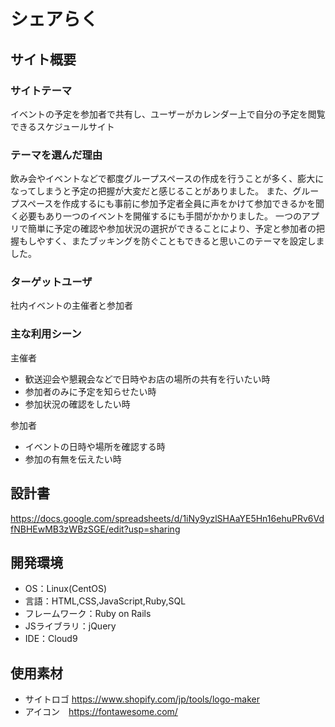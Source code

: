 # シェアらく

## サイト概要
### サイトテーマ
イベントの予定を参加者で共有し、ユーザーがカレンダー上で自分の予定を閲覧できるスケジュールサイト

### テーマを選んだ理由
飲み会やイベントなどで都度グループスペースの作成を行うことが多く、膨大になってしまうと予定の把握が大変だと感じることがありました。
また、グループスペースを作成するにも事前に参加予定者全員に声をかけて参加できるかを聞く必要もあり一つのイベントを開催するにも手間がかかりました。
一つのアプリで簡単に予定の確認や参加状況の選択ができることにより、予定と参加者の把握もしやすく、またブッキングを防ぐこともできると思いこのテーマを設定しました。

### ターゲットユーザ
社内イベントの主催者と参加者

### 主な利用シーン
主催者
- 歓送迎会や懇親会などで日時やお店の場所の共有を行いたい時
- 参加者のみに予定を知らせたい時
- 参加状況の確認をしたい時

参加者
- イベントの日時や場所を確認する時
- 参加の有無を伝えたい時

## 設計書
https://docs.google.com/spreadsheets/d/1iNy9yzlSHAaYE5Hn16ehuPRv6VdfNBHEwMB3zWBzSGE/edit?usp=sharing

## 開発環境
- OS：Linux(CentOS)
- 言語：HTML,CSS,JavaScript,Ruby,SQL
- フレームワーク：Ruby on Rails
- JSライブラリ：jQuery
- IDE：Cloud9

## 使用素材
- サイトロゴ https://www.shopify.com/jp/tools/logo-maker
- アイコン　https://fontawesome.com/